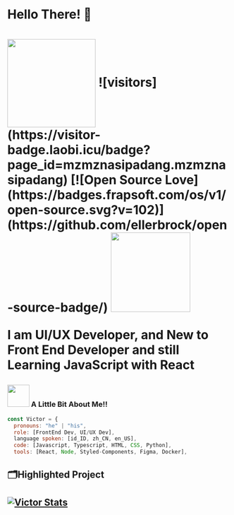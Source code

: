 <h1>Hello There! 👋<h1/>
<img src="https://github.com/mzmznasipadang/mzmznasipadang/images/images1.png" width="200" align="center">
![visitors](https://visitor-badge.laobi.icu/badge?page_id=mzmznasipadang.mzmznasipadang) 
[![Open Source Love](https://badges.frapsoft.com/os/v1/open-source.svg?v=102)](https://github.com/ellerbrock/open-source-badge/)
<img src="https://img.shields.io/twitter/follow/mzmznasipadang?style=for-the-badge" width="180">

I am UI/UX Developer, and New to Front End Developer and still Learning JavaScript with React

### <img src="https://media.giphy.com/media/CVAPfaCdZ1XUKY3MwZ/giphy.gif" width="50"> A Little Bit About Me!!

```javascript
const Victor = {
  pronouns: "he" | "his",
  role: [FrontEnd Dev, UI/UX Dev], 
  language spoken: [id_ID, zh_CN, en_US],
  code: [Javascript, Typescript, HTML, CSS, Python],
  tools: [React, Node, Styled-Components, Figma, Docker],
```

<h2>🗂️Highlighted Project<h2/>

[![Victor Stats](https://github-readme-stats.vercel.app/api?username=mzmznasipadang&theme=tokyonight&show_icons=true)](https://github.com/mzmznasipadang/laravel)
